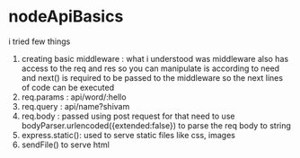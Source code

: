 # nodeApiBasics

i tried few things
1. creating basic middleware : what i understood was middleware also has access to the req and res so you can manipulate is according to need and next() is required to be passed to the middleware so the next lines of code can be executed
2. req.params : api/word/:hello
3. req.query : api/name?shivam
4. req.body : passed using post request for that need to use bodyParser.urlencoded({extended:false}) to parse the req body to string
5. express.static(): used to serve static files like css, images
6. sendFile() to serve html
